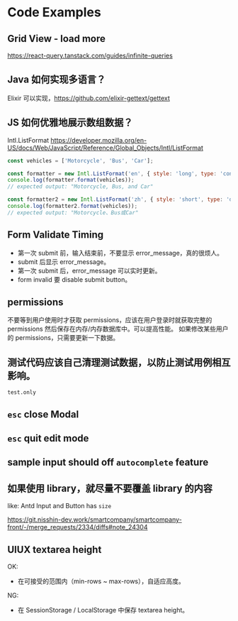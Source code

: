 # Code Examples

## Grid View - load more
https://react-query.tanstack.com/guides/infinite-queries

## Java 如何实现多语言？

Elixir 可以实现，https://github.com/elixir-gettext/gettext


## JS 如何优雅地展示数组数据？

Intl.ListFormat
https://developer.mozilla.org/en-US/docs/Web/JavaScript/Reference/Global_Objects/Intl/ListFormat

```js
const vehicles = ['Motorcycle', 'Bus', 'Car'];

const formatter = new Intl.ListFormat('en', { style: 'long', type: 'conjunction' });
console.log(formatter.format(vehicles));
// expected output: "Motorcycle, Bus, and Car"

const formatter2 = new Intl.ListFormat('zh', { style: 'short', type: 'disjunction' });
console.log(formatter2.format(vehicles));
// expected output: "Motorcycle、Bus或Car"
```

## Form Validate Timing

- 第一次 submit 前，输入结束前，不要显示 error_message，真的很烦人。
- submit 后显示 error_message。
- 第一次 submit 后，error_message 可以实时更新。
- form invalid 要 disable submit button。


## permissions

不要等到用户使用时才获取 permissions，应该在用户登录时就获取完整的 permissions 然后保存在内存/内存数据库中。可以提高性能。
如果修改某些用户的 permissions，只需要更新一下数据。

## 测试代码应该自己清理测试数据，以防止测试用例相互影响。

`test.only`

## `esc` close Modal
## `esc` quit edit mode

## sample input should off `autocomplete` feature


## 如果使用 library，就尽量不要覆盖 library 的内容

like: Antd Input and Button has `size`

https://git.nisshin-dev.work/smartcompany/smartcompany-front/-/merge_requests/2334/diffs#note_24304


## UIUX textarea height

OK:

- 在可接受的范围内（min-rows ~ max-rows），自适应高度。

NG:

- 在 SessionStorage / LocalStorage 中保存 textarea height。
